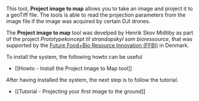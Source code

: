 This tool, **Project image to map** allows you to take an image and project it to a geoTiff file. The tools is able to read the projection parameters from the image file if the image was acquired by certain DJI drones.

The **Project image to map** tool was develped by Henrik Skov Midtiby as part of the project *Prototypekoncept til strandopskyl som bioressource*, that was supported by the [Future Food+Bio Resource Innovation (FFBI)](https://www.ffbi.dk/om-ffbi) in Denmark. 

To install the system, the following howto can be useful
* [[Howto - Install the Project Image to Map tool]]

After having installed the system, the next step is to follow the tutorial.
* [[Tutorial - Projecting your first image to the ground]]

